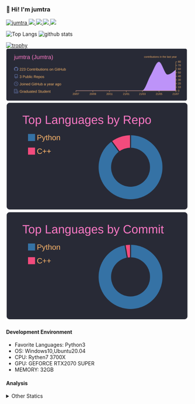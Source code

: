 ### 👋 Hi! I'm jumtra
<p align="left"> 
  <a href="https://github.com/jumtra/jumtra/">
    <img src="https://komarev.com/ghpvc/?username=jumtra" alt="jumtra" />
  </a>
  <a href="http://twitter.com/Jumtra1">
    <img height="20" src="https://img.shields.io/twitter/follow/Jumtra1?label=Twitter&logo=twitter&style=flat" />
  </a>
  <a href="https://github.com/jumtra">
    <img height="20" src="https://img.shields.io/github/followers/jumtra?label=follow&logo=github&style=flat" />
  </a>
  <a href="http://qiita.com/Jumtra">
    <img height="20" src="https://qiita-badge.apiapi.app/s/Jumtra/posts.svg" />
  </a>
  <a href="http://qiita.com/Jumtra">
    <img height="20" src="https://qiita-badge.apiapi.app/s/Jumtra/contributions.svg" />
  </a>
</p>

<p align="left"> 
  <img alt="Top Langs" height="150px" src="https://github-readme-stats.vercel.app/api/top-langs/?username=jumtra&layout=compact&count_private=true&show_icons=true&show_icons=true&theme=onedark" />
  <img alt="github stats" height="150px" src="https://github-readme-stats.vercel.app/api?username=jumtra&count_private=true&show_icons=true&show_icons=true&theme=onedark" />
</p>

[![trophy](https://github-profile-trophy.vercel.app/?username=jumtra&theme=gruvbox)](https://github.com/ryo-ma/github-profile-trophy)
[![](https://raw.githubusercontent.com/jumtra/jumtra/master/profile-summary-card-output/dracula/0-profile-details.svg)](https://github.com/vn7n24fzkq/github-profile-summary-cards)
[![](https://raw.githubusercontent.com/jumtra/jumtra/master/profile-summary-card-output/dracula/1-repos-per-language.svg)](https://github.com/vn7n24fzkq/github-profile-summary-cards)
[![](https://raw.githubusercontent.com/jumtra/jumtra/master/profile-summary-card-output/dracula/2-most-commit-language.svg)](https://github.com/vn7n24fzkq/github-profile-summary-cards)


#### Development Environment

- Favorite Languages: Python3
- OS: Windows10,Ubuntu20.04
- CPU: Rythen7 3700X
- GPU: GEFORCE RTX2070 SUPER
- MEMORY: 32GB

#### Analysis
<details>
  <summary>Other Statics</summary>
<!--START_SECTION:waka-->
![Profile Views](http://img.shields.io/badge/Profile%20Views-2-blue)

**🐱 My Github Data** 

> 🏆 31 Contributions in the Year 2021
 > 
> 📦 342.4 kB Used in Github's Storage 
 > 
> 💼 Opted to Hire
 > 
> 📜 3 Public Repositories 
 > 
> 🔑 9 Private Repositories  
 > 
**I'm an Early 🐤** 

```text
🌞 Morning    39 commits     █████░░░░░░░░░░░░░░░░░░░░   19.6% 
🌆 Daytime    130 commits    ████████████████░░░░░░░░░   65.33% 
🌃 Evening    29 commits     ███░░░░░░░░░░░░░░░░░░░░░░   14.57% 
🌙 Night      1 commits      ░░░░░░░░░░░░░░░░░░░░░░░░░   0.5%

```
📅 **I'm Most Productive on Friday** 

```text
Monday       43 commits     █████░░░░░░░░░░░░░░░░░░░░   21.61% 
Tuesday      20 commits     ██░░░░░░░░░░░░░░░░░░░░░░░   10.05% 
Wednesday    31 commits     ████░░░░░░░░░░░░░░░░░░░░░   15.58% 
Thursday     31 commits     ████░░░░░░░░░░░░░░░░░░░░░   15.58% 
Friday       48 commits     ██████░░░░░░░░░░░░░░░░░░░   24.12% 
Saturday     22 commits     ██░░░░░░░░░░░░░░░░░░░░░░░   11.06% 
Sunday       4 commits      ░░░░░░░░░░░░░░░░░░░░░░░░░   2.01%

```


📊 **This Week I Spent My Time On** 

```text
⌚︎ Time Zone: Asia/Tokyo

💬 Programming Languages: 
C++                      6 hrs 3 mins        █████████████████████████   99.99% 
Text                     0 secs              ░░░░░░░░░░░░░░░░░░░░░░░░░   0.01%

🔥 Editors: 
VS Code                  6 hrs 3 mins        █████████████████████████   100.0%

🐱‍💻 Projects: 
ClusteringForTsp         6 hrs 3 mins        █████████████████████████   100.0%

💻 Operating System: 
Windows                  6 hrs 3 mins        █████████████████████████   100.0%

```

**I Mostly Code in Python** 

```text
Python                   9 repos             ██████████████████████░░░   90.0% 
C++                      1 repo              ██░░░░░░░░░░░░░░░░░░░░░░░   10.0%

```


**Timeline**

![Chart not found](https://raw.githubusercontent.com/jumtra/jumtra/master/charts/bar_graph.png) 


 Last Updated on 29/07/2021
<!--END_SECTION:waka-->
 </details>
